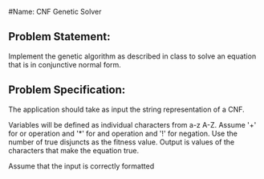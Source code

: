 #Name: CNF Genetic Solver	 
## Problem Statement: 

Implement the genetic algorithm as described in class to solve an equation that is in conjunctive normal form.

## Problem Specification:  
The application should take as input the string representation of a CNF. 

Variables will be defined as individual characters from a-z A-Z. Assume '+' for or operation and '*' for and operation and '!' for negation. Use the number of true disjuncts as the fitness value. Output is values of the characters that make the equation true. 

Assume that the input is correctly formatted
